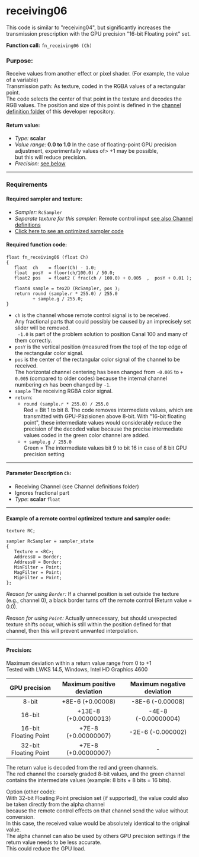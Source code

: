 ﻿# receiving06

This code is similar to "receiving04", but significantly increases the transmission prescription with the GPU precision "16-bit Floating point" set.

**Function call:** `fn_receiving06 (Ch)`  

### Purpose:  
Receive values from another effect or pixel shader. (For example, the value of a variable)  
Transmission path: As texture, coded in the RGBA values of a rectangular point.  
The code selects the center of that point in the texture and decodes the RGB values.
The position and size of this point is defined in the [channel definition folder](../Channel_definitions/Channel_assignment.md) of this developer repository.

#### Return value:
   - *Type:* **scalar**
   - *Value range*: **0.0 to 1.0**
     In the case of floating-point GPU precision adjustment, experimentally values of> +1 may be possible,  
     but this will reduce precision.
   - *Precision:* [see below](#precision)

---

### Requirements

#### Required sampler and texture:
   - *Sampler:* `RcSampler`
   - *Separate texture for this sampler:*  Remote control input [see also Channel definitions](../Channel_definitions/README.md)
   - [Click here to see an optimized sampler code](#example-of-a-remote-control-optimized-texture-and-sampler-code)

#### Required function code:
```Code
float fn_receiving06 (float Ch)
{
   float  ch    = floor(Ch) - 1.0;
   float  posY  = floor(ch/100.0) / 50.0;
   float2 pos   = float2 ( frac(ch / 100.0) + 0.005  ,  posY + 0.01 );
  
   float4 sample = tex2D (RcSampler, pos );
   return round (sample.r * 255.0) / 255.0
          + sample.g / 255.0;
}
```
* `ch` is the channel whose remote control signal is to be received.  
     Any fractional parts that could possibly be caused by an imprecisely set slider will be removed.  
     ` -1.0` is part of the problem solution to position Canal 100 and many of them correctly.
* `posY` is the vertical position (measured from the top) of the top edge of the rectangular color signal.  
* `pos` is the center of the rectangular color signal of the channel to be received.  
        The horizontal channel centering has been changed from `-0.005` to `+ 0.005` (compared to older codes) 
        because the internal channel numbering `ch` has been changed by `-1`.
* `sample` The receiving RGBA color signal.  
* `return`:
   * `round (sample.r * 255.0) / 255.0`  
      Red = Bit 1 to bit 8.
      The code removes intermediate values, which are transmitted with GPU-Päzisionen above 8-bit. 
      With "16-bit floating point", these intermediate values would considerably reduce the precision of the decoded value 
      because the precise intermediate values coded in the green color channel are added.
   *  `+ sample.g / 255.0`  
   Green = The intermediate values bit 9 to bit 16 in case of 8 bit GPU precision setting  


---

#### Parameter Description `Ch`:
  - Receiving Channel (see Channel definitions folder)
  - Ignores fractional part
  - *Type*: **scalar** `float`  
  
---
  
  
#### Example of a remote control optimized texture and sampler code:

```` Code
texture RC;

sampler RcSampler = sampler_state
{
   Texture = <RC>;
   AddressU = Border;
   AddressU = Border;
   MinFilter = Point;
   MagFilter = Point;
   MipFilter = Point;
};
````
*Reason for using `Border`:* If a channel position is set outside the texture (e.g., channel 0), a black border turns off the remote control (Return value = 0.0).

*Reason for using `Point`:*  Actually unnecessary, but should unexpected texture shifts occur, which is still within the position defined for that channel, then this will prevent unwanted interpolation.

  
---
  
  
#### Precision:
Maximum deviation within a return value range from 0 to +1  
Tested with LWKS 14.5, Windows, Intel HD Graphics 4600

| GPU precision          | Maximum positive deviation | Maximum negative deviation   |
| :--------------------: | :------------------------: | :--------------------------: |
|8-bit                   |     +8E-6  (+0.00008)      |   -8E-6   (-0.00008)         |
|16-bit                  |    +13E-8  (+0.00000013)   |  -4E-8   (-0.00000004)       |
|16-bit Floating Point   |     +7E-8  (+0.00000007)   |  -2E-6   (-0.000002)         |
|32-bit Floating Point   |     +7E-8  (+0.00000007)   |           -                  |

The return value is decoded from the red and green channels.  
The red channel the coarsely graded 8-bit values, and the green channel contains the intermediate values (example: 8 bits + 8 bits = 16 bits).  

Option (other code):  
With 32-bit Floating Point precision set (if supported), the value could also be taken directly from the alpha channel  
because the remote control effects on that channel send the value without conversion.  
In this case, the received value would be absolutely identical to the original value.  
The alpha channel can also be used by others GPU precision settings if the return value needs to be less accurate.  
This could reduce the GPU load.  
